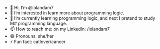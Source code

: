 - 👋 Hi, I’m @iolandam7
- 👀 I’m interested in learn more about programming logic. 
- 🌱 I’m currently learning programming logic, and next I pretend to study M# programming language.
- 📫 How to reach me: on my LinkedIn: /iolandam7
- 😄 Pronouns: she/her
- ⚡ Fun fact: catlover/cancer

<!---
iolandam7/iolandam7 is a ✨ special ✨ repository because its `README.md` (this file) appears on your GitHub profile.
You can click the Preview link to take a look at your changes.
--->
